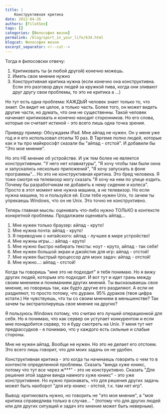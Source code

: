 ```yaml
---
title: |
    Конструктивная критика
date: 2012-04-26
authors: [FiloXSee]
tags: []
categories: [Философия жизни]
permalink: /blog/sport_in_your_life/634.html
blogcat: Философия жизни
excerpt_separator: <!--cut-->
---
```


Тогда я филосовски отвечу:

1. Критиковать ты (и любой другой) конечно можешь. 
2. Иметь свое мнение нужно
3. Конструктивная критика нужна (если конечно она конструктивна. Если это разговор двух людей за кружкой пива, когда они зливают друг другу свои проблемы, то это не критика а ...)

Но тут есть одна проблема: КАЖДЫЙ человек знает только то, что знает. Он видит не целое, а только часть. Более того, он может видеть другие части, но думать, что они не существенны. Такой человек начинает критиковать и конечно находит сторонников. Но его слова, которые он считает истиной - это всего лишь одна точка зрения.

<!--cut-->

Приведу пример: Обсуждаем iPad. Мне айпад не нужен. Он у меня уже год и я его использовал отсилы 10 раз. В Таргеме полно людей, которые как и ты про майкрософт сказали бы "айпад - отстой". И добавили бы "Это мое мнение".

Но это НЕ мнение об устройстве. И уж тем более не является конструктивным. "У него нет клавиатуры", "Я хочу чтобы там были окна и запускались несколько приложений", "Я хочу запускать в фоне программы"... Но это не конструктивная критика. Это бред человека. Я тоже смотря на телевизор могу сказать "Я хочу на нем по улице ездить. Почему бы разработчикам не добавить к нему сидение и колеса". Просто в этот момент мне нужна машина, а не телевизор. Но если нужна машина, то и пользуйся ей. Если тебе нужен Unix, то зачем ты упрекаешь Windows, что он не Unix. Это точно не конструктивно.

Теперь главная мысль: оценивать что-либо нужно ТОЛЬКО в контексте конкретной проблемы. Продалжаем оценивать айпад...

1. Мне нужен только браузер: айпад - круто!
2. Мне нужна почта: айпад - круто!
3. Я переводчик с китайского: айпад - лучшее в мире устройство!
4. Мне нужны игры...: айпад - круто!
5. Мне нужно быстро набирать тексты: ноут - круто, айпад - так себе!
6. Мне нужен большой экран и джойстик для игр: айпад - отстой!
7. Мне нужен быстрый процессор для моих задач: айпад - отстой!
8. Мне нужно...: айпад - отстой!

Когда ты говоришь "мне это не подходит" я тебя понимаю. Но я вижу других людей, которым это подходит. И вот тут и идет грань между своим мнением и пониманием других мнений. Ты высказываешь свое мнение, но говоришь так, как будто другие его раздиляют. А если не раздиляют, то просто потому, что дураки. 95% дураков (твоя цифра кстати.) Не чувствуешь, что ты со своим мнением в меньшенстве? Так зачем ты экстраполируешь свое мнение на других?

Я пользуюсь Windows потому, что считаю его лучшей операционкой для себя. Но я понимаю, что как сервер он уступает конкурентом и если мне понадобится сервер, то я буду смотреть на Unix. У меня тут нет предрассудков - я понимаю, что у каждого есть сильные и слабые стороны.

Мне не нужен айпад. Вообще не нужен. Но это не делает его отстоем. Это всего лишь говорит, что для моих задачь он не удобен.

Конструктивная критика - это когда ты начинаешь говорить о чем то в контексте определенной проблемы. Сказать "винда хуже юникс, потому что тут все через ж***" - это не конструктивно. Сказать "Для решения этой задачи винда намного хуже юникс" - это уже конструктивнее. Но нужно признавать, что для решения других задачь  может быть наоборот "для игр юникс - отстой, т.к. там нет игр".

Вывод: критиковать нужно, но говорить не "это мое мнение", а "моя критика справедлива только в случае... " (потому что для других людей или для других ситуаций и задач это мнение может быть неверным).
